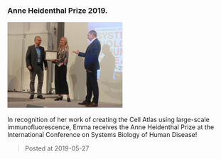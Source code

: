 ### Anne Heidenthal Prize 2019.
![image](./images/news_20190527.jpg)

In recognition of her work of creating the Cell Atlas using large-scale immunofluorescence, Emma receives the Anne Heidenthal Prize at the International Conference on Systems Biology of Human Disease!


> Posted at 2019-05-27




